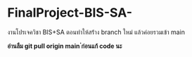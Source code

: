 # FinalProject-BIS-SA-
งานโปรเจควิชา BIS+SA
ตอนทำให้สร้่าง branch ใหม่ แล้วค่อยรวมเข้า main 

**อ่านลืม git pull origin main ่ก่อนแก้ code นะ**
